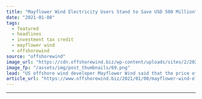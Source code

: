 ```yaml
---
title: "Mayflower Wind Electricity Users Stand to Save USD 500 Million"
date: "2021-01-08"
tags: 
  - featured
  - headlines
  - investment tax credit
  - mayflower wind
  - offshorewind
source: "offshorewind"
image_url: "https://cdn.offshorewind.biz/wp-content/uploads/sites/2/2021/01/08141003/Mayflower-Wind-Electricity-Users-to-Pay-USD-500-Million-Less.png"
image_fp: "/assets/img/post_thumbnails/69.png"
lead: "US offshore wind developer Mayflower Wind said that the price of electricity generated at"
article_url: "https://www.offshorewind.biz/2021/01/08/mayflower-wind-electricity-users-stand-to-save-usd-500-million/"
---
```


---
